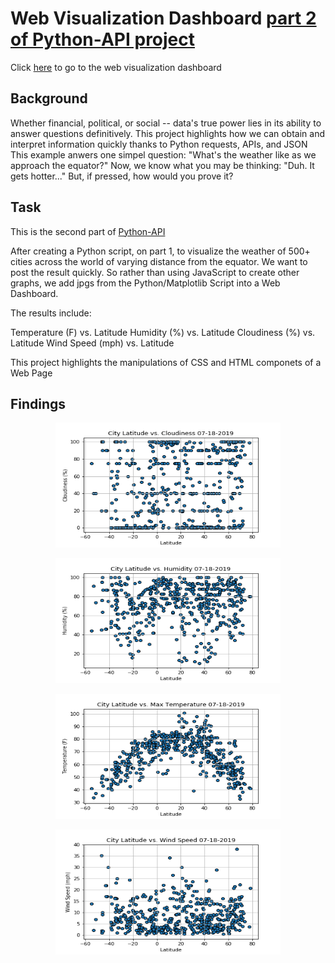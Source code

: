# Web Visualization Dashboard [part 2 of Python-API project](https://github.com/ovinueza/Python_APIs)

Click [here](https://ovinueza.github.io/Web_Visualization_Dashboard/) to go to the web visualization dashboard


## Background
Whether financial, political, or social -- data's true power lies in its ability to answer questions definitively. 
This project highlights how we can obtain and interpret information quickly thanks to Python requests, APIs, and JSON 
This example anwers one simpel question: "What's the weather like as we approach the equator?"
Now, we know what you may be thinking: "Duh. It gets hotter..."
But, if pressed, how would you prove it?



## Task
This is the second part of [Python-API](https://github.com/ovinueza/Python_APIs)

After creating a Python script, on part 1, to visualize the weather of 500+ cities across the world of varying distance from the equator. We want to post the result quickly. So rather than using JavaScript to create other graphs, we add jpgs from the Python/Matplotlib Script into a Web Dashboard.

The results include:

Temperature (F) vs. Latitude
Humidity (%) vs. Latitude
Cloudiness (%) vs. Latitude
Wind Speed (mph) vs. Latitude

This project highlights the manipulations of CSS and HTML componets of a Web Page

## Findings

<p align="center">
  <img width="360" height="200" src="https://github.com/ovinueza/Web_Visualization_Dashboard/blob/master/WebImages/CityLatitude_vs_Cloudiness.png">
</p>


<p align="center">
  <img width="360" height="200" src="https://github.com/ovinueza/Web_Visualization_Dashboard/blob/master/WebImages/CityLatitude_vs_Humidity.png">
</p>


<p align="center">
  <img width="360" height="200" src="https://github.com/ovinueza/Web_Visualization_Dashboard/blob/master/WebImages/CityLatitude_vs_MaxTemp.png">
</p>

<p align="center">
  <img width="360" height="200" src="https://github.com/ovinueza/Web_Visualization_Dashboard/blob/master/WebImages/CityLatitude_vs_WindSpeed.png">
</p>





